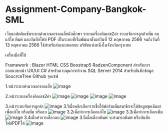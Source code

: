 # Assignment-Company-Bangkok-SML
เว็บแอปพลิเคชันระบบคำนวณเกรดเฉลี่ยนักศึกษา ระบบเครื่องคิดเลข2ค่า ระบบจัดการลูกค้าเพิ่ม ลบ แก้ไข พิมพ์ และบันทึกไฟล์ PDF
เป็นระบบที่เริ่มพัฒนาตั้งแต่วันที่ 12 พฤษภาคม 2566 จนถึงวันที่ 13 พฤษภาคม 2566 ใช้สำหรับส่งแบบทดสอบ บริษัทแห่งหนึ่งในจังหวัดกรุงเทพ

เครื่องมือที่ใช้

Framework : Blazor HTML CSS Boostrap5 RadzenComponent สำหรับการออกแบบหน้า UX/UI C# สำหรับควบคุมการทำงาน SQL Server 2014 สำหรับบันทึกข้อมูล SoucrceTree Github จุดเซฟ

1.หน้าระบบคำนวณเกรดเฉลี่ย
![image](https://github.com/Piyachai3671/Assignment-Company-Bangkok-SML/assets/105155094/cde87e81-bcc5-4875-8c7a-6105838b9df4)

2.หน้าระบบเครื่องคิดเลข2ค่า
![image](https://github.com/Piyachai3671/Assignment-Company-Bangkok-SML/assets/105155094/f34b6330-598e-4b57-a990-8dbcefa982c7)
![image](https://github.com/Piyachai3671/Assignment-Company-Bangkok-SML/assets/105155094/d6496b5d-ffd2-4705-84e0-d4ee412bc337)
![image](https://github.com/Piyachai3671/Assignment-Company-Bangkok-SML/assets/105155094/0927f004-7db3-4f4e-aa74-6f96deeea2f9)
![image](https://github.com/Piyachai3671/Assignment-Company-Bangkok-SML/assets/105155094/82beb805-90dc-406b-a3d1-77bd1195d6f9)

3.หน้าระบบจัดการลูกค้า
![image](https://github.com/Piyachai3671/Assignment-Company-Bangkok-SML/assets/105155094/9a7024d2-78f6-4c3f-8938-0b92beba70b2)
3.1เมื่อคลิกเลือกรายชื่อใต้ฟอร์มเพิ่มสมาชิกจะได้ข้อมูลชุดเดิมมาเพื่อแก้ไข หรือเพิ่ม หรือลบ
![image](https://github.com/Piyachai3671/Assignment-Company-Bangkok-SML/assets/105155094/47fb0834-88f7-4b21-8bf3-cf103d4eee3d)
3.2เมื่อทำการเลือกแก้ไข
![image](https://github.com/Piyachai3671/Assignment-Company-Bangkok-SML/assets/105155094/d0f34ad4-15a5-48de-a2a0-d40f6eec6c86)
3.3เมื่อทำการเลือกเพิ่ม
![image](https://github.com/Piyachai3671/Assignment-Company-Bangkok-SML/assets/105155094/99fd35ad-ca6a-410c-a010-60ab980c0a5f)
3.4เมื่อทำการเลือกลบ
![image](https://github.com/Piyachai3671/Assignment-Company-Bangkok-SML/assets/105155094/99f7d864-3dfb-44c7-81cf-c0d0200442cd)
3.5เมื่อเลือกพิมพ์ จะสามารถพิมพ์ หรือบันทึกไฟล์PDFได้
![image](https://github.com/Piyachai3671/Assignment-Company-Bangkok-SML/assets/105155094/f45d0382-0d15-479d-b5eb-553692e578d3)

